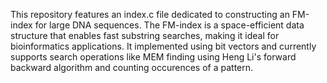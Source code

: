 This repository features an index.c file dedicated to constructing an FM-index for large DNA sequences. 
The FM-index is a space-efficient data structure that enables fast substring searches, making it ideal for bioinformatics applications. It implemented using bit vectors and currently supports
search operations like MEM finding using Heng Li's forward backward algorithm and counting occurences of a pattern.
